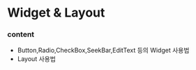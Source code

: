 # Widget & Layout
	
### content

* Button,Radio,CheckBox,SeekBar,EditText 등의 Widget 사용법
* Layout 사용법
